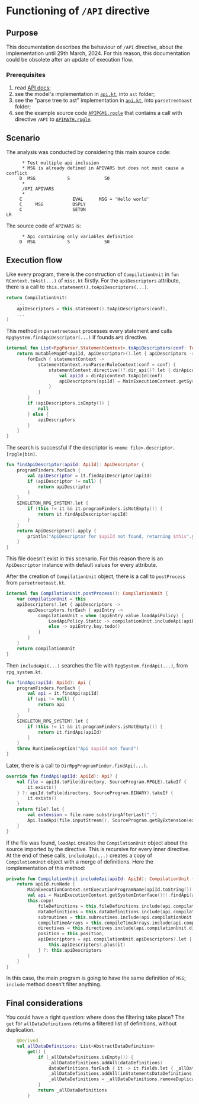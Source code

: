 # Functioning of `/API` directive
## Purpose
This documentation describes the behaviour of `/API` directive, about the implementation until 29th March, 2024. For this reason, this documentation could be obsolete after an update of execution flow.

### Prerequisites
1. read [API docs](https://github.com/smeup/jariko/blob/develop/docs/api.md);
2. see the model's implementation in [`api.kt`](https://github.com/smeup/jariko/blob/develop/rpgJavaInterpreter-core/src/main/kotlin/com/smeup/rpgparser/parsing/ast/api.kt), into `ast` folder;
3. see the "parse tree to ast" implementation in [`api.kt`](https://github.com/smeup/jariko/blob/develop/rpgJavaInterpreter-core/src/main/kotlin/com/smeup/rpgparser/parsing/parsetreetoast/api.kt), into `parsetreetoast` folder;
4. see the example source code [`APIPGM1.rpgle`](https://github.com/smeup/jariko/blob/develop/rpgJavaInterpreter-core/src/test/resources/APIPGM1.rpgle) that contains a call with directive `/API` to [`APIMATH.rpgle`](https://github.com/smeup/jariko/blob/develop/rpgJavaInterpreter-core/src/test/resources/APIMATH.rpgle).

## Scenario
The analysis was conducted by considering this main source code:
```rpgle
      * Test multiple api inclusion
      * MSG is already defined in APIVARS but does not must cause a conflict
     D  MSG            S             50
      *
      /API APIVARS
      *
     C                   EVAL      MSG = 'Hello world'
     C     MSG           DSPLY
     C                   SETON                                        LR
```

The source code of `APIVARS` is:

```rpgle
      * Api containing only variables definition
     D  MSG            S             50
```
## Execution flow
Like every program, there is the construction of `CompilationUnit` in `fun RContext.toAst(...)` of `misc.kt` firstly. For the `apiDescriptors` attribute, there is a call to `this.statement().toApiDescriptors(...)`.

```kt
return CompilationUnit(
    ...
    apiDescriptors = this.statement().toApiDescriptors(conf),
    ...
)
```

This method in `parsetreetoast` processes every statement and calls `RpgSystem.findApiDescriptor(...)` if founds `API` directive. 

```kt
internal fun List<RpgParser.StatementContext>.toApiDescriptors(conf: ToAstConfiguration): Map<ApiId, ApiDescriptor>? {
    return mutableMapOf<ApiId, ApiDescriptor>().let { apiDescriptors ->
        forEach { statementContext ->
            statementContext.runParserRuleContext(conf = conf) {
                statementContext.directive()?.dir_api()?.let { dirApicontext ->
                    val apiId = dirApicontext.toApiId(conf)
                    apiDescriptors[apiId] = MainExecutionContext.getSystemInterface()!!.findApiDescriptor(apiId)
                }
            }
        }
        if (apiDescriptors.isEmpty()) {
            null
        } else {
            apiDescriptors
        }
    }
}
```

The search is successful if the descriptor is `<nome file>.descriptor.[rpgle|bin]`.

```kt
fun findApiDescriptor(apiId: ApiId): ApiDescriptor {
    programFinders.forEach {
        val apiDescriptor = it.findApiDescriptor(apiId)
        if (apiDescriptor != null) {
            return apiDescriptor
        }
    }
    SINGLETON_RPG_SYSTEM?.let {
        if (this != it && it.programFinders.isNotEmpty()) {
            return it.findApiDescriptor(apiId)
        }
    }
    return ApiDescriptor().apply {
        println("ApiDescriptor for $apiId not found, returning $this".yellow())
    }
}
```

This file doesn't exist in this scenario. For this reason there is an `ApiDescriptor` instance with default values for every attribute.

After the creation of `CompilationUnit` object, there is a call to `postProcess` from `parsetreetoast.kt`.

```kt
internal fun CompilationUnit.postProcess(): CompilationUnit {
    var compilationUnit = this
    apiDescriptors?.let { apiDescriptors ->
        apiDescriptors.forEach { apiEntry ->
            compilationUnit = when (apiEntry.value.loadApiPolicy) {
                LoadApiPolicy.Static -> compilationUnit.includeApi(apiEntry.key)
                else -> apiEntry.key.todo()
            }
        }
    }
    return compilationUnit
}
```

Then `includeApi(...)` searches the file with `RpgSystem.findApi(...)`, from `rpg_system.kt`.

```kt
fun findApi(apiId: ApiId): Api {
    programFinders.forEach {
        val api = it.findApi(apiId)
        if (api != null) {
            return api
        }
    }
    SINGLETON_RPG_SYSTEM?.let {
        if (this != it && it.programFinders.isNotEmpty()) {
            return it.findApi(apiId)
        }
    }
    throw RuntimeException("Api $apiId not found")
}
```

Later, there is a call to `DirRpgProgramFinder.findApi(...)`.

```kt
override fun findApi(apiId: ApiId): Api? {
    val file = apiId.toFile(directory, SourceProgram.RPGLE).takeIf {
        it.exists()
    } ?: apiId.toFile(directory, SourceProgram.BINARY).takeIf {
        it.exists()
    }
    return file?.let {
        val extension = file.name.substringAfterLast(".")
        Api.loadApi(file.inputStream(), SourceProgram.getByExtension(extension))
    }
}
```

If the file was found, `loadApi` creates the `CompilationUnit` object about the source imported by the directive. This is recursive for every inner directive.
At the end of these calls, `includeApi(...)` creates a copy of `CompilationUnit` object with a merge of definitions. Here the iomplementation of this method:

```kt
private fun CompilationUnit.includeApi(apiId: ApiId): CompilationUnit {
    return apiId.runNode {
        MainExecutionContext.setExecutionProgramName(apiId.toString())
        val api = MainExecutionContext.getSystemInterface()!!.findApi(apiId).validate()
        this.copy(
            fileDefinitions = this.fileDefinitions.include(api.compilationUnit.fileDefinitions),
            dataDefinitions = this.dataDefinitions.include(api.compilationUnit.dataDefinitions),
            subroutines = this.subroutines.include(api.compilationUnit.subroutines),
            compileTimeArrays = this.compileTimeArrays.include(api.compilationUnit.compileTimeArrays),
            directives = this.directives.include(api.compilationUnit.directives),
            position = this.position,
            apiDescriptors = api.compilationUnit.apiDescriptors?.let {
                this.apiDescriptors?.plus(it)
            } ?: this.apiDescriptors
        )
    }
}
```

In this case, the main program is going to have the same definition of `MSG`; `include` method doesn't filter anything.

## Final considerations

You could have a right question: where does the filtering take place? The `get` for `allDataDefinitions` returns a filtered list of definitions, without duplication.

```kt
    @Derived
    val allDataDefinitions: List<AbstractDataDefinition>
        get() {
            if (_allDataDefinitions.isEmpty()) {
                _allDataDefinitions.addAll(dataDefinitions)
                dataDefinitions.forEach { it -> it.fields.let { _allDataDefinitions.addAll(it) } }
                _allDataDefinitions.addAll(inStatementsDataDefinitions)
                _allDataDefinitions = _allDataDefinitions.removeDuplicatedDataDefinition().toMutableList()
            }
            return _allDataDefinitions
        }
```